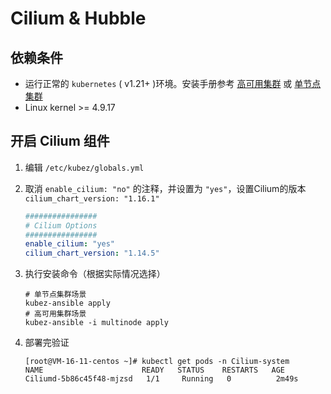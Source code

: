 # Cilium & Hubble

## 依赖条件

- 运行正常的 `kubernetes` ( v1.21+ )环境。安装手册参考 [高可用集群](https://github.com/gopixiu-io/kubez-ansible/blob/master/docs/install/multinode.md) 或 [单节点集群](https://github.com/gopixiu-io/kubez-ansible/blob/master/docs/install/all-in-one.md)
- Linux kernel >= 4.9.17

## 开启 Cilium 组件

1. 编辑 `/etc/kubez/globals.yml`

2. 取消 `enable_cilium: "no"` 的注释，并设置为 `"yes"`，设置Cilium的版本 `cilium_chart_version: "1.16.1"`

   ```yaml
   ################
   # Cilium Options
   ################
   enable_cilium: "yes"
   cilium_chart_version: "1.14.5"
   ```

3. 执行安装命令（根据实际情况选择）

   ```shell
   # 单节点集群场景
   kubez-ansible apply
   # 高可用集群场景
   kubez-ansible -i multinode apply
   ```

4. 部署完验证

   ```shell
   [root@VM-16-11-centos ~]# kubectl get pods -n Cilium-system
   NAME                      READY   STATUS    RESTARTS   AGE
   Ciliumd-5b86c45f48-mjzsd   1/1     Running   0          2m49s
   ```